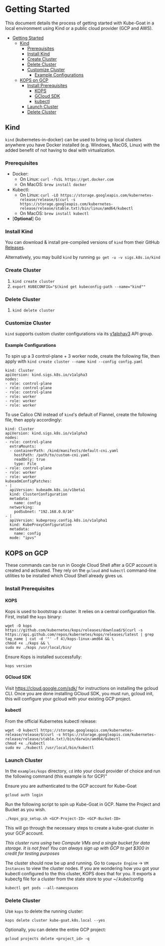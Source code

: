 # Getting Started

This document details the process of getting started with Kube-Goat in a local
environment using Kind or a public cloud provider (GCP and AWS).

<!-- TOC -->

- [Getting Started](#getting-started)
    - [Kind](#kind)
        - [Prerequisites](#prerequisites)
        - [Install Kind](#install-kind)
        - [Create Cluster](#create-cluster)
        - [Delete Cluster](#delete-cluster)
        - [Customize Cluster](#customize-cluster)
            - [Example Configurations](#example-configurations)
    - [KOPS on GCP](#kops-on-gcp)
        - [Install Prerequisites](#install-prerequisites)
            - [KOPS](#kops)
            - [GCloud SDK](#gcloud-sdk)
            - [kubectl](#kubectl)
        - [Launch Cluster](#launch-cluster)
        - [Delete Cluster](#delete-cluster-1)

<!-- /TOC -->

## Kind

`kind` (kubernetes-in-docker) can be used to bring up local clusters anywhere
you have Docker installed (e.g. Windows, MacOS, Linux) with the added benefit of
not having to deal with virtualization.

### Prerequisites

- Docker:
  - On Linux: `curl -fsSL https://get.docker.com`
  - On MacOS: `brew install docker`
- Kubectl:
  - On Linux:
    `curl -LO https://storage.googleapis.com/kubernetes-release/release/$(curl -s https://storage.googleapis.com/kubernetes-release/release/stable.txt)/bin/linux/amd64/kubectl`
  - On MacOS: `brew install kubectl`
- [**Optional**] Go

### Install Kind

You can download & install pre-compiled versions of `kind` from their GitHub
[Releases](https://github.com/kubernetes-sigs/kind/releases).

Alternatively, you may build `kind` by running `go get -u -v sigs.k8s.io/kind`

### Create Cluster

1. `kind create cluster`
1. `export KUBECONFIG="$(kind get kubeconfig-path --name="kind""`

### Delete Cluster

1. `kind delete cluster`

### Customize Cluster

`kind` supports custom cluster configurations via its
[v1alphav3](https://godoc.org/sigs.k8s.io/kind/pkg/cluster/config/v1alpha3) API
group.

#### Example Configurations

To spin up a 3 control-plane + 3 worker node, create the following file, then
apply with `kind create cluster --name kind --config config.yaml`

```
kind: Cluster
apiVersion: kind.sigs.k8s.io/v1alpha3
nodes:
- role: control-plane
- role: control-plane
- role: control-plane
- role: worker
- role: worker
- role: worker
```

To use Calico CNI instead of `kind`'s default of Flannel, create the following
file, then apply accordingly:

```
kind: Cluster
apiVersion: kind.sigs.k8s.io/v1alpha3
nodes:
- role: control-plane
  extraMounts:
  - containerPath: /kind/manifests/default-cni.yaml
    hostPath: /path/to/custom-cni.yaml
    readOnly: true
    type: File
- role: control-plane
- role: worker
- role: worker
kubeadmConfigPatches:
- |
  apiVersion: kubeadm.k8s.io/v1beta1
  kind: ClusterConfiguration
  metadata:
    name: config
  networking:
    podSubnet: "192.168.0.0/16"
- |
  apiVersion: kubeproxy.config.k8s.io/v1alpha1
  kind: KubeProxyConfiguration
  metadata:
    name: config
  mode: "ipvs"
```

## KOPS on GCP


These commands can be run in Google Cloud Shell after a GCP account is created and activated. They rely on the `gcloud` and `kubectl` command-line utilities to be installed which Cloud Shell already gives us.

### Install Prerequisites

#### KOPS
Kops is used to bootstrap a cluster. It relies on a central configuration file. First, install the `kops` binary:

```
wget -O kops https://github.com/kubernetes/kops/releases/download/$(curl -s https://api.github.com/repos/kubernetes/kops/releases/latest | grep tag_name | cut -d '"' -f 4)/kops-linux-amd64 && \
chmod +x ./kops && \
sudo mv ./kops /usr/local/bin/
```

Ensure Kops is installed successfully:
```
kops version
```

#### GCloud SDK
Visit https://cloud.google.com/sdk/ for instructions on installing the gcloud CLI.
Once you are done installing GCloud SDK, you must run, gcloud init, this will configure your gcloud with your existing GCP project.

#### kubectl
From the official Kubernetes kubectl release:
```
wget -O kubectl https://storage.googleapis.com/kubernetes-release/release/$(curl -s https://storage.googleapis.com/kubernetes-release/release/stable.txt)/bin/darwin/amd64/kubectl
chmod +x ./kubectl
sudo mv ./kubectl /usr/local/bin/kubectl
```

### Launch Cluster

In the `examples/kops` directory, `cd` into your cloud provider of choice and run the following command (this example is for GCP)"

Ensure you are authenticated to the GCP account for Kube-Goat
```
gcloud auth login
```

Run the following script to spin up Kube-Goat in GCP. Name the Project and Bucket as you wish.
```
./kops_gcp_setup.sh <GCP-Project-ID> <GCP-Bucket-ID>
```

This will go through the necessary steps to create a kube-goat cluster in your GCP account.

*This cluster runs using two Compute VMs and a single bucket for data storage. It is not free! You can always sign up with GCP to get $300 in credit for testing purposes*

The cluster should now be up and running. Go to `Compute Engine` -> `VM Instances` to view the cluster nodes. If you are wondering how you got your kubectl configured to the this cluster, KOPS does that for you. It exports a kubecfg file for a cluster from the state store to your ~/.kube/config 

```
kubectl get pods --all-namespaces
```

### Delete Cluster
Use `kops` to delete the running cluster:
```
kops delete cluster kube-goat.k8s.local --yes
```
Optionally, you can delete the entire GCP project:
```
gcloud projects delete <project_id> -q
```
